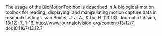 The usage of the BioMotionToolbox is described in 
A biological motion toolbox for reading, displaying, and manipulating motion capture data in research settings.
van Boxtel, J. J. A., & Lu, H. (2013).
Journal of Vision, 13(12): 7, 1-16, http://www.journalofvision.org/content/13/12/7, doi:10.1167/13.12.7
